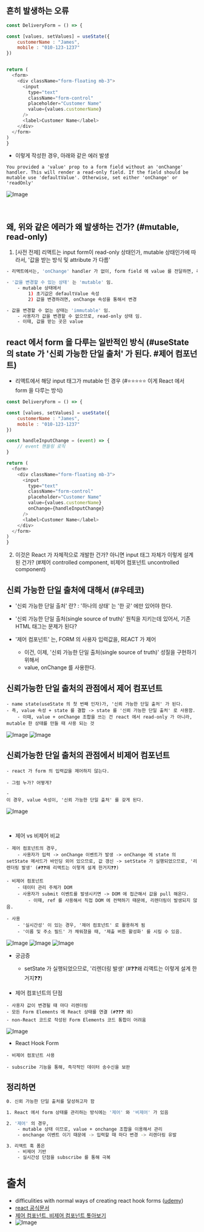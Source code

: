 
## 흔히 발생하는 오류 

```js
const DeliveryForm = () => {

const [values, setValues] = useState({
    customerName : "James", 
    mobile : "010-123-1237"
})


return (
  <form>
    <div className="form-floating mb-3">
      <input
        type="text"
        className="form-control"
        placeholder="Customer Name"
        value={values.customerName}
      />
      <label>Customer Name</label>
    </div>
  </form>
)
}
```

- 이렇게 작성한 경우, 아래와 같은 에러 발생 

```
You provided a 'value' prop to a form field without an 'onChange' handler. This will render a read-only field. If the field should be mutable use 'defaultValue'. Otherwise, set either 'onChange' or 'readOnly'
```

![Image](https://i.imgur.com/RsBMBcq.png)

<br />


## 왜, 위와 같은 에러가 왜 발생하는 건가? (#mutable, read-only)

1. [사전 전제] 리액트는 input form이 read-only 상태인가, mutable 상태인가에 따라서, '값을 받는 방식 및 attribute 가 다름' 

```bash
- 리액트에서는, 'onChange' handler 가 없이, form field 에 value 를 전달하면, 리액트는 해당 form field를 'read-only' 로 다룬다.

- '값을 변경할 수 있는 상태' 는 'mutable' 임. 
    - mutable 상태에서 
        1) 초기값은 defaultValue 속성
        2) 값을 변경하려면, onChange 속성을 통해서 변경

- 값을 변경할 수 없는 상태는 'immutable' 임. 
    - 사용자가 값을 변경할 수 없으므로, read-only 상태 임. 
    - 이때, 값을 받는 곳은 value 

```

## react 에서 form 을 다루는 일반적인 방식 (#useState 의 state 가 '신뢰 가능한 단일 출처' 가 된다. #제어 컴포넌트)
- 리액트에서 해당 input 태그가 mutable 인 경우 (#⭐⭐⭐⭐⭐ 이게 React 에서 form 을 다루는 방식)
```js
const DeliveryForm = () => {

const [values, setValues] = useState({
    customerName : "James", 
    mobile : "010-123-1237"
})

const handleInputChange = (event) => {
    // event 핸들링 로직
}

return (
  <form>
    <div className="form-floating mb-3">
      <input
        type="text"
        className="form-control"
        placeholder="Customer Name"
        value={values.customerName}
        onChange={handleInputChange}
      />
      <label>Customer Name</label>
    </div>
  </form>
)
}
```

2. 이것은 React 가 자체적으로 개발한 건가? 아니면 input 태그 자체가 이렇게 설계 된 건가? (#제어 controlled component, 비제어 컴포넌트 uncontrolled component)



## 신뢰 가능한 단일 출처에 대해서 (#우테코) 

- '신뢰 가능한 단일 출처' 란? 
  : '하나의 상태' 는 '한 곳' 에만 있어야 한다. 

- '신뢰 가능한 단일 출처(single source of truth)' 원칙을 지키는데 있어서, 기존 HTML 태그는 문제가 된다? 

- '제어 컴포넌트' 는, FORM 의 사용자 입력값을, REACT 가 제어
    - 이건, 이제, '신뢰 가능한 단일 출처(single source of truth)' 성질을 구현하기 위해서 
    - value, onChange 를 사용한다. 


## 신뢰가능한 단일 출처의 관점에서 제어 컴포넌트 
```
- name state(useState 의 첫 번째 인자)가, '신뢰 가능한 단일 출처' 가 된다.
- 즉, value 속성 + state 를 결합 -> state 를 '신뢰 가능한 단일 출처' 로 사용함.
    - 이때, value + onChange 조합을 쓰는 건 react 에서 read-only 가 아니라, mutable 한 상태를 만들 때 사용 되는 것 
```
![Image](https://i.imgur.com/afxwPce.png)
![Image](https://i.imgur.com/81gM4wU.png)



## 신뢰가능한 단일 출처의 관점에서 비제어 컴포넌트 
```
- react 가 form 의 입력값을 제어하지 않는다. 

- 그럼 누가? 어떻게? 

- 
이 경우, value 속성이, '신뢰 가능한 단일 출처' 를 갖게 된다. 
```

![Image](https://i.imgur.com/j7hdSdi.png)


<br />

- 제어 vs 비제어 비교 
```
- 제어 컴포넌트의 경우, 
    - 사용자가 입력 -> onChange 이벤트가 발생 -> onChange 에 state 의 setState 메서드가 바인딩 외어 있으므로, 값 갱신 -> setState 가 실행되었으므로, '리렌더링 발생' (#❓❓왜 리액트는 이렇게 설계 한거지❓❓)

- 비제어 컴포넌트 
    - 데이터 관리 주체가 DOM 
    - 사용자가 submit 이벤트를 발생시키면 -> DOM 에 접근해서 값을 pull 해온다. 
        - 이때, ref 를 사용해서 직접 DOM 에 컨택하기 때문에, 리렌더링이 발생되지 않음.

- 사용 
    - '실시간성' 이 있는 경우, '제어 컴포넌트' 로 활용하게 됨
    - '이름 및 주소 필드' 가 채워졌을 때, '제출 버튼 활성화' 를 시킬 수 있음. 
```
![Image](https://i.imgur.com/XwK2aZO.png)
![Image](https://i.imgur.com/AFlZ7zi.png)
![Image](https://i.imgur.com/62b0czN.png)


- 궁금증 
    - setState 가 실행되었으므로, '리렌더링 발생' (#❓❓왜 리액트는 이렇게 설계 한거지❓❓)


- 제어 컴포넌트의 단점 
```
- 사용자 값이 변경될 때 마다 리렌더링 
- 모든 Form Elements 에 React 상태를 연결 (#❓❓❓ 왜)
- non-React 코드로 작성된 Form Elements 코드 통합이 어려움 
```

![Image](https://i.imgur.com/Ql8yDVx.png)



- React Hook Form 
```
- 비제어 컴포넌트 사용 

- subscribe 기능을 통해, 즉각적인 데이터 송수신을 보완
```


## 정리하면 

```bash
0. 신뢰 가능한 단일 출처를 달성하고자 함

1. React 에서 form 상태를 관리하는 방식에는 '제어' 와 '비제어' 가 있음 

2. '제어' 의 경우, 
    - mutable 상태 이므로, value + onchange 조합을 이용해서 관리 
    - onchange 이벤트 이기 때문에 -> 입력할 때 마다 변경 -> 리렌더링 유발 

3. 리액트 훅 폼은 
    - 비제어 기반
    - 실시간성 단점을 subscribe 를 통해 극복 

```






# 출처 
- difficulities with normal ways of creating react hook forms ([udemy](https://bit.ly/4hpkMF8))
- [react 공식문서](https://react.dev/learn/sharing-state-between-components#controlled-and-uncontrolled-components) 
- [제어 컴포넌트, 비제어 컴포넌트 톺아보기](https://velog.io/@yukyung/React-%EC%A0%9C%EC%96%B4-%EC%BB%B4%ED%8F%AC%EB%84%8C%ED%8A%B8%EC%99%80-%EB%B9%84%EC%A0%9C%EC%96%B4-%EC%BB%B4%ED%8F%AC%EB%84%8C%ED%8A%B8%EC%9D%98-%EC%B0%A8%EC%9D%B4%EC%A0%90-%ED%86%BA%EC%95%84%EB%B3%B4%EA%B8%B0)
- ![Image](https://i.imgur.com/0I6F7YF.png)
